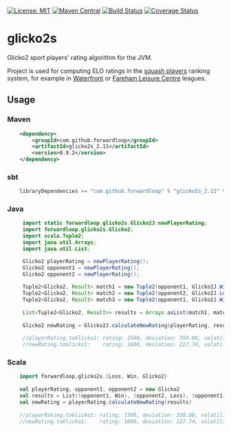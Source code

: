 [![License: MIT](https://img.shields.io/badge/license-MIT-blue.svg)](https://opensource.org/licenses/MIT)
[![Maven Central](https://maven-badges.herokuapp.com/maven-central/com.github.forwardloop/glicko2s_2.11/badge.svg)](https://maven-badges.herokuapp.com/maven-central/com.github.forwardloop/glicko2s_2.11)
[![Build Status](https://travis-ci.org/forwardloop/glicko2s.svg)](https://travis-ci.org/forwardloop/glicko2s)
[![Coverage Status](https://coveralls.io/repos/github/forwardloop/glicko2s/badge.svg?branch=master)](https://coveralls.io/github/forwardloop/glicko2s?branch=master)

# glicko2s

Glicko2 sport players' rating algorithm for the JVM.
 
Project is used for computing ELO ratings in the [squash players](http://www.squashpoints.com) ranking system, for example in
[Waterfront](http://www.squashpoints.com/leagues/7232/public/latest) or [Fareham Leisure Centre](http://www.squashpoints.com/leagues/7182/public/latest) leagues. 

## Usage

### Maven 

```xml
    <dependency>
        <groupId>com.github.forwardloop</groupId>
        <artifactId>glicko2s_2.11</artifactId>
        <version>0.9.2</version>
    </dependency>
```

### sbt

```scala
    libraryDependencies += "com.github.forwardloop" % "glicko2s_2.11" % "0.9.2"
```

### Java
 
```java
     import static forwardloop.glicko2s.Glicko2J.newPlayerRating;
     import forwardloop.glicko2s.Glicko2;
     import scala.Tuple2;
     import java.util.Arrays;
     import java.util.List;
```

```java
     Glicko2 playerRating = newPlayerRating();
     Glicko2 opponent1 = newPlayerRating();
     Glicko2 opponent2 = newPlayerRating();
    
     Tuple2<Glicko2, Result> match1 = new Tuple2(opponent1, Glicko2J.Win);
     Tuple2<Glicko2, Result> match2 = new Tuple2(opponent2, Glicko2J.Loss);
     Tuple2<Glicko2, Result> match3 = new Tuple2(opponent1, Glicko2J.Win);
    
     List<Tuple2<Glicko2, Result>> results = Arrays.asList(match1, match2, match3);
    
     Glicko2 newRating = Glicko2J.calculateNewRating(playerRating, results);
     
     //playerRating.toGlicko1: rating: 1500, deviation: 350.00, volatility: 0.060000
     //newRating.toGlicko1:    rating: 1600, deviation: 227.74, volatility: 0.059998
``` 

### Scala

```scala
    import forwardloop.glicko2s.{Loss, Win, Glicko2}
    
    val playerRating, opponent1, opponent2 = new Glicko2
    val results = List((opponent1, Win), (opponent2, Loss), (opponent1, Win))
    val newRating = playerRating.calculateNewRating(results)
    
    //playerRating.toGlicko1: rating: 1500, deviation: 350.00, volatility: 0.060000
    //newRating.toGlicko1:    rating: 1600, deviation: 227.74, volatility: 0.059998
```
 




